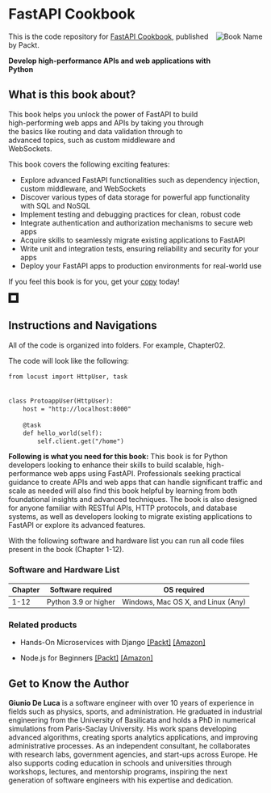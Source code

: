 # FastAPI Cookbook

<a href="https://www.packtpub.com/en-us/product/fastapi-cookbook-9781805127857"><img src="https://content.packt.com/_/image/original/B21025/cover_image_large.jpg" alt="Book Name" height="256px" align="right"></a>

This is the code repository for [FastAPI Cookbook](https://www.packtpub.com/en-us/product/fastapi-cookbook-9781805127857), published by Packt.

**Develop high-performance APIs and web applications with Python**

## What is this book about?
This book helps you unlock the power of FastAPI to build high-performing web apps and APIs by taking you through the basics like routing and data validation through to advanced topics, such as custom middleware and WebSockets.

This book covers the following exciting features:
* Explore advanced FastAPI functionalities such as dependency injection, custom middleware, and WebSockets
* Discover various types of data storage for powerful app functionality with SQL and NoSQL
* Implement testing and debugging practices for clean, robust code
* Integrate authentication and authorization mechanisms to secure web apps
* Acquire skills to seamlessly migrate existing applications to FastAPI
* Write unit and integration tests, ensuring reliability and security for your apps
* Deploy your FastAPI apps to production environments for real-world use

If you feel this book is for you, get your [copy](https://www.amazon.com/FastAPI-Cookbook-Develop-high-performance-applications/dp/1805127853) today!

<a href="https://www.packtpub.com/?utm_source=github&utm_medium=banner&utm_campaign=GitHubBanner"><img src="https://raw.githubusercontent.com/PacktPublishing/GitHub/master/GitHub.png" 
alt="https://www.packtpub.com/" border="5" /></a>


## Instructions and Navigations
All of the code is organized into folders. For example, Chapter02.

The code will look like the following:
```
from locust import HttpUser, task


class ProtoappUser(HttpUser):
    host = "http://localhost:8000"

    @task
    def hello_world(self):
        self.client.get("/home")
```

**Following is what you need for this book:**
This book is for Python developers looking to enhance their skills to build scalable, high-performance web apps using FastAPI. Professionals seeking practical guidance to create APIs and web apps that can handle significant traffic and scale as needed will also find this book helpful by learning from both foundational insights and advanced techniques. The book is also designed for anyone familiar with RESTful APIs, HTTP protocols, and database systems, as well as developers looking to migrate existing applications to FastAPI or explore its advanced features.

With the following software and hardware list you can run all code files present in the book (Chapter 1-12).

### Software and Hardware List

| Chapter  | Software required                   | OS required                        |
| -------- | ------------------------------------| -----------------------------------|
| 1-12     | Python 3.9 or higher                | Windows, Mac OS X, and Linux (Any) |


### Related products
* Hands-On Microservices with Django [[Packt]](https://www.packtpub.com/en-in/product/hands-on-microservices-with-django-9781835468524) [[Amazon]](https://www.amazon.com/Hands-Microservices-Django-cloud-native-applications/dp/1835468527)

* Node.js for Beginners [[Packt]](https://www.packtpub.com/en-us/product/nodejs-for-beginners-9781803245171) [[Amazon]](https://www.amazon.com/Node-js-Beginners-comprehensive-full-featured-applications/dp/1803245174)

## Get to Know the Author
**Giunio De Luca** is a software engineer with over 10 years of experience in fields such as physics, sports, and administration. He graduated in industrial engineering from the University of Basilicata and holds a PhD in numerical simulations from Paris-Saclay University. His work spans developing advanced algorithms, creating sports analytics applications, and improving administrative processes. As an independent consultant, he collaborates with research labs, government agencies, and start-ups across Europe. He also supports coding education in schools and universities through workshops, lectures, and mentorship programs, inspiring the next generation of software engineers with his expertise and dedication.
